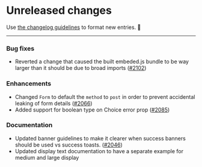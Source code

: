 # Unreleased changes

Use [the changelog guidelines](https://git.io/polaris-changelog-guidelines) to format new entries. 💜

---

### Bug fixes

- Reverted a change that caused the built embeded.js bundle to be way larger than it should be due to broad imports ([#2102](https://github.com/Shopify/polaris-react/pull/2102))

### Enhancements

- Changed `Form` to default the `method` to `post` in order to prevent accidental leaking of form details ([#2066](https://github.com/Shopify/polaris-react/pull/2066))
- Added support for boolean type on Choice error prop ([#2085](https://github.com/shopify/polaris-react/pull/2085))

### Documentation

- Updated banner guidelines to make it clearer when success banners should be used vs success toasts. ([#2046](https://github.com/Shopify/polaris-react/pull/2046))
- Updated display text documentation to have a separate example for medium and large display
